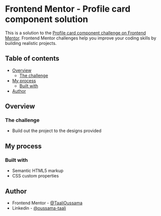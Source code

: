 # Frontend Mentor - Profile card component solution


This is a solution to the [Profile card component challenge on Frontend Mentor](https://www.frontendmentor.io/challenges/profile-card-component-cfArpWshJ). Frontend Mentor challenges help you improve your coding skills by building realistic projects. 

## Table of contents

- [Overview](#overview)
  - [The challenge](#the-challenge)
- [My process](#my-process)
  - [Built with](#built-with)
- [Author](#author)

## Overview

### The challenge

- Build out the project to the designs provided



## My process

### Built with

- Semantic HTML5 markup
- CSS custom properties

## Author

- Frontend Mentor - [@TaaliOussama](https://www.frontendmentor.io/profile/oussamataali97)
- Linkedin - [@oussama-taali](https://www.linkedin.com/in/oussama-taali-02149316a/)
